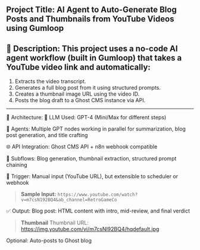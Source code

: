 Project Title:
AI Agent to Auto-Generate Blog Posts and Thumbnails from YouTube Videos using Gumloop
---------------------
📌 Description:
This project uses a no-code AI agent workflow (built in Gumloop) that takes a YouTube video link and automatically:
---------------------
1. Extracts the video transcript.
2. Generates a full blog post from it using structured prompts.
3. Creates a thumbnail image URL using the video ID.
4. Posts the blog draft to a Ghost CMS instance via API.
----------------------
🔧 Architecture:
🧠 LLM Used: GPT-4 (Mini/Max for different steps)

🔗 Agents: Multiple GPT nodes working in parallel for summarization, blog post generation, and title crafting

🌐 API Integration: Ghost CMS API + n8n webhook compatible

🧩 Subflows: Blog generation, thumbnail extraction, structured prompt chaining

🔁 Trigger: Manual input (YouTube URL), but extensible to scheduler or webhook



> **Sample Input:**
> `https://www.youtube.com/watch?v=m7csN192BQ4&ab_channel=RetroGameCo`


✅ Output:
Blog post: HTML content with intro, mid-review, and final verdict

> **Thumbnail**
Thumbnail URL: https://img.youtube.com/vi/m7csNl92BQ4/hqdefault.jpg

Optional: Auto-posts to Ghost blog
